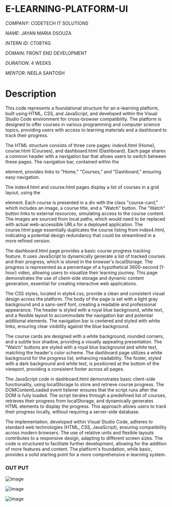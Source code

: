 # E-LEARNING-PLATFORM-UI

*COMPANY*: CODETECH IT SOLUTIONS

*NAME*: JAYAN MARIA DSOUZA

*INTERN ID*: CT08TKG

*DOMAIN*: FRONT END DEVELOPMENT

*DURATION*: 4 WEEKS

*MENTOR*: NEELA SANTOSH

# Description

This code represents a foundational structure for an e-learning platform, built using HTML, CSS, and JavaScript, and developed within the Visual Studio Code environment for cross-browser compatibility. The platform is designed to offer courses in various programming and computer science topics, providing users with access to learning materials and a dashboard to track their progress.

The HTML structure consists of three core pages: index4.html (Home), course.html (Courses), and dashboard.html (Dashboard). Each page shares a common header with a navigation bar that allows users to switch between these pages. The navigation bar, contained within the <nav> element, provides links to "Home," "Courses," and "Dashboard," ensuring easy navigation.

The index4.html and course.html pages display a list of courses in a grid layout, using the <section id="course-list"> element. Each course is presented in a div with the class "course-card," which includes an image, a course title, and a "Watch" button. The "Watch" button links to external resources, simulating access to the course content. The images are sourced from local paths, which would need to be replaced with actual web-accessible URLs for a deployed application. The course.html page essentially duplicates the course listing from index4.html, indicating a potential design redundancy that could be streamlined in a more refined version.

The dashboard.html page provides a basic course progress tracking feature. It uses JavaScript to dynamically generate a list of tracked courses and their progress, which is stored in the browser's localStorage. The progress is represented as a percentage of a hypothetical 3600-second (1-hour) video, allowing users to visualize their learning journey. This page demonstrates the use of client-side storage and dynamic content generation, essential for creating interactive web applications.

The CSS styles, located in style4.css, provide a clean and consistent visual design across the platform. The body of the page is set with a light gray background and a sans-serif font, creating a readable and professional appearance. The header is styled with a royal blue background, white text, and a flexible layout to accommodate the navigation bar and potential additional elements. The navigation bar is centered and styled with white links, ensuring clear visibility against the blue background.

The course cards are designed with a white background, rounded corners, and a subtle box shadow, providing a visually appealing presentation. The "Watch" buttons are styled with a royal blue background and white text, matching the header's color scheme. The dashboard page utilizes a white background for the progress list, enhancing readability. The footer, styled with a dark background and white text, is positioned at the bottom of the viewport, providing a consistent footer across all pages.

The JavaScript code in dashboard.html demonstrates basic client-side functionality, using localStorage to store and retrieve course progress. The DOMContentLoaded event listener ensures that the script runs after the DOM is fully loaded. The script iterates through a predefined list of courses, retrieves their progress from localStorage, and dynamically generates HTML elements to display the progress. This approach allows users to track their progress locally, without requiring a server-side database.

The implementation, developed within Visual Studio Code, adheres to standard web technologies (HTML, CSS, JavaScript), ensuring compatibility across modern browsers. The use of relative units and flexible layouts contributes to a responsive design, adapting to different screen sizes. The code is structured to facilitate further development, allowing for the addition of more features and content. The platform's foundation, while basic, provides a solid starting point for a more comprehensive e-learning system.

# OUT PUT

![Image](https://github.com/user-attachments/assets/f4a30728-3b08-405b-b087-857dadf390d4)


![Image](https://github.com/user-attachments/assets/1bf7c72f-0e2d-4044-874f-d4205255470a)


![Image](https://github.com/user-attachments/assets/4f2e6b3b-8756-4f63-a0ac-60a1ae0e8466)

